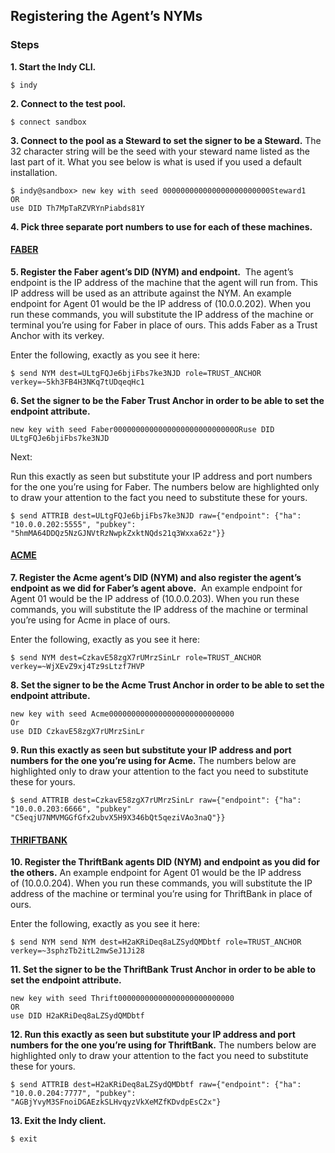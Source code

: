 ## Registering the Agent’s NYMs

### Steps

**1. Start the Indy CLI.**
```
$ indy
```

**2. Connect to the test pool.**
```
$ connect sandbox
```

**3. Connect to the pool as a Steward to set the signer to be a Steward.** The 32 character string will be the seed with your steward name listed as the last part of it. What you see below is what is used if you used a default installation.
```
$ indy@sandbox> new key with seed 000000000000000000000000Steward1
OR 
use DID Th7MpTaRZVRYnPiabds81Y
```

**4. Pick three separate port numbers to use for each of these machines.**


#### <u>FABER</u>

**5. Register the Faber agent’s DID (NYM) and endpoint.**  The agent’s endpoint is the IP address of the machine that the agent will run from. This IP address will be used as an attribute against the NYM. An example endpoint for Agent 01 would be the IP address of (10.0.0.202). When you run these commands, you will substitute the IP address of the machine or terminal you’re  using for Faber in place of ours. This adds Faber as a Trust Anchor with its verkey.

Enter the following, exactly as you see it here:
```
$ send NYM dest=ULtgFQJe6bjiFbs7ke3NJD role=TRUST_ANCHOR verkey=~5kh3FB4H3NKq7tUDqeqHc1
```

**6. Set the signer to be the Faber Trust Anchor in order to be able to set the endpoint attribute.**
```
new key with seed Faber000000000000000000000000000ORuse DID ULtgFQJe6bjiFbs7ke3NJD
```
Next:

Run this exactly as seen but substitute your IP address and port numbers for the one you’re using for Faber. The numbers below are highlighted only to draw your attention to the fact you need to substitute these for yours.
```
$ send ATTRIB dest=ULtgFQJe6bjiFbs7ke3NJD raw={"endpoint": {"ha": "10.0.0.202:5555", "pubkey": "5hmMA64DDQz5NzGJNVtRzNwpkZxktNQds21q3Wxxa62z"}}
```

#### <u>ACME</u>

**7. Register the Acme agent’s DID (NYM) and also register the agent’s endpoint as we did for Faber’s agent above.**  An example endpoint for Agent 01 would be the IP address of (10.0.0.203). When you run these commands, you will substitute the IP address of the machine or terminal you’re  using for Acme in place of ours.

Enter the following, exactly as you see it here:
```
$ send NYM dest=CzkavE58zgX7rUMrzSinLr role=TRUST_ANCHOR verkey=~WjXEvZ9xj4Tz9sLtzf7HVP
```

**8. Set the signer to be the Acme Trust Anchor in order to be able to set the endpoint attribute.**
```
new key with seed Acme0000000000000000000000000000
Or
use DID CzkavE58zgX7rUMrzSinLr
```

**9. Run this exactly as seen but substitute your IP address and port numbers for the one you’re using for Acme.** The numbers below are highlighted only to draw your attention to the fact you need to substitute these for yours.
```
$ send ATTRIB dest=CzkavE58zgX7rUMrzSinLr raw={"endpoint": {"ha": "10.0.0.203:6666", "pubkey" "C5eqjU7NMVMGGfGfx2ubvX5H9X346bQt5qeziVAo3naQ"}}
```

#### <u>THRIFTBANK</u>

**10. Register the ThriftBank agents DID (NYM) and endpoint as you did for the others.**  An example endpoint for Agent 01 would be the IP address of (10.0.0.204). When you run these commands, you will substitute the IP address of the machine or terminal you’re  using for ThriftBank in place of ours.

Enter the following, exactly as you see it here:
```
$ send NYM send NYM dest=H2aKRiDeq8aLZSydQMDbtf role=TRUST_ANCHOR verkey=~3sphzTb2itL2mwSeJ1Ji28
```

**11. Set the signer to be the ThriftBank Trust Anchor in order to be able to set the endpoint attribute.**
```
new key with seed Thrift00000000000000000000000000
OR
use DID H2aKRiDeq8aLZSydQMDbtf
```

**12. Run this exactly as seen but substitute your IP address and port numbers for the one you’re using for ThriftBank.** The numbers below are highlighted only to draw your attention to the fact you need to substitute these for yours.
```
$ send ATTRIB dest=H2aKRiDeq8aLZSydQMDbtf raw={"endpoint": {"ha": "10.0.0.204:7777", "pubkey": "AGBjYvyM3SFnoiDGAEzkSLHvqyzVkXeMZfKDvdpEsC2x"}
```

**13. Exit the Indy client.**
```
$ exit
```
